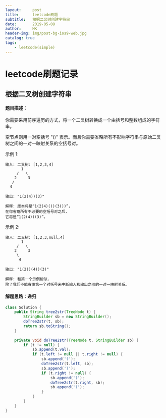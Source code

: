 ```yaml
---
layout:     post
title:      leetcode刷题
subtitle:   根据二叉树创建字符串
date:       2019-05-08
author:     HK
header-img: img/post-bg-ios9-web.jpg
catalog: true
tags:
    - leetcode(simple)
---
```

# leetcode刷题记录
## 根据二叉树创建字符串

#### 题目描述：
你需要采用前序遍历的方式，将一个二叉树转换成一个由括号和整数组成的字符串。

空节点则用一对空括号 "()" 表示。而且你需要省略所有不影响字符串与原始二叉树之间的一对一映射关系的空括号对。

示例 1:

    输入: 二叉树: [1,2,3,4]
           1
         /   \
        2     3
       /    
      4     

    输出: "1(2(4))(3)"

    解释: 原本将是“1(2(4)())(3())”，
    在你省略所有不必要的空括号对之后，
    它将是“1(2(4))(3)”。
示例 2:

    输入: 二叉树: [1,2,3,null,4]
           1
         /   \
        2     3
         \  
          4 

    输出: "1(2()(4))(3)"

    解释: 和第一个示例相似，
    除了我们不能省略第一个对括号来中断输入和输出之间的一对一映射关系。
    
#### 解题思路：递归
```java
class Solution {
    public String tree2str(TreeNode t) {
        StringBuilder sb = new StringBuilder();
        doTree2str(t, sb);
        return sb.toString();
    }
    
    private void doTree2str(TreeNode t, StringBuilder sb) {
        if (t != null) {
            sb.append(t.val);
            if (t.left != null || t.right != null) {
                sb.append('(');
                doTree2str(t.left, sb);
                sb.append(')');
                if (t.right != null) {
                    sb.append('(');
                    doTree2str(t.right, sb);
                    sb.append(')');
                }
            }
        }
    }
}
```
